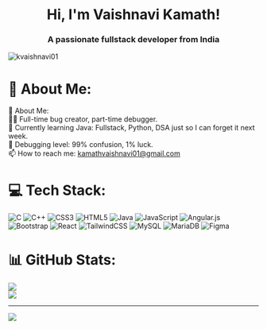 <h1 align="center">Hi, I'm Vaishnavi Kamath!</h1>
<h3 align="center">A passionate fullstack developer from India</h3>

<p align="left"> 
  <img src="https://komarev.com/ghpvc/?username=kvaishnavi01&label=Profile%20views&color=0e75b6&style=flat" alt="kvaishnavi01" /> 
</p>

# 💫 About Me:
🧠 About Me:<br>👨‍💻 Full-time bug creator, part-time debugger.<br>🚀 Currently learning Java: Fullstack, Python, DSA just so I can forget it next week.<br>🐛 Debugging level: 99% confusion, 1% luck.<br>📫 How to reach me: kamathvaishnavi01@gmail.com


# 💻 Tech Stack:
![C](https://img.shields.io/badge/c-%2300599C.svg?style=flat&logo=c&logoColor=white) ![C++](https://img.shields.io/badge/c++-%2300599C.svg?style=flat&logo=c%2B%2B&logoColor=white) ![CSS3](https://img.shields.io/badge/css3-%231572B6.svg?style=flat&logo=css3&logoColor=white) ![HTML5](https://img.shields.io/badge/html5-%23E34F26.svg?style=flat&logo=html5&logoColor=white) ![Java](https://img.shields.io/badge/java-%23ED8B00.svg?style=flat&logo=openjdk&logoColor=white) ![JavaScript](https://img.shields.io/badge/javascript-%23323330.svg?style=flat&logo=javascript&logoColor=%23F7DF1E) ![Angular.js](https://img.shields.io/badge/angular.js-%23E23237.svg?style=flat&logo=angularjs&logoColor=white) ![Bootstrap](https://img.shields.io/badge/bootstrap-%238511FA.svg?style=flat&logo=bootstrap&logoColor=white) ![React](https://img.shields.io/badge/react-%2320232a.svg?style=flat&logo=react&logoColor=%2361DAFB) ![TailwindCSS](https://img.shields.io/badge/tailwindcss-%2338B2AC.svg?style=flat&logo=tailwind-css&logoColor=white) ![MySQL](https://img.shields.io/badge/mysql-4479A1.svg?style=flat&logo=mysql&logoColor=white) ![MariaDB](https://img.shields.io/badge/MariaDB-003545?style=flat&logo=mariadb&logoColor=white) ![Figma](https://img.shields.io/badge/figma-%23F24E1E.svg?style=flat&logo=figma&logoColor=white)
# 📊 GitHub Stats:
![](https://nirzak-streak-stats.vercel.app/?user=kvaishnavi01&theme=dark&hide_border=false)<br/>
![](https://github-readme-stats.vercel.app/api/top-langs/?username=kvaishnavi01&theme=dark&hide_border=false&include_all_commits=false&count_private=false&layout=compact)

---
[![](https://visitcount.itsvg.in/api?id=kvaishnavi01&icon=5&color=1)](https://visitcount.itsvg.in)

<!-- Proudly created with GPRM ( https://gprm.itsvg.in ) -->
